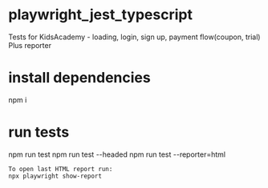 # playwright_jest_typescript
Tests for KidsAcademy - loading, login, sign up, payment flow(coupon, trial)
Plus reporter

# install dependencies
npm i

# run tests
npm run test
npm run test --headed
npm run test --reporter=html

    To open last HTML report run:
    npx playwright show-report

